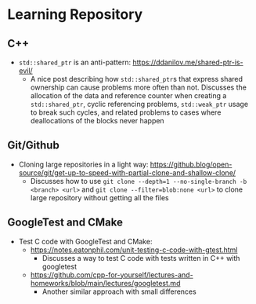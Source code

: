 # Learning Repository

## C++

* `std::shared_ptr` is an anti-pattern: https://ddanilov.me/shared-ptr-is-evil/
  * A nice post describing how `std::shared_ptr`s that express shared ownership can cause problems more often than not. Discusses the allocation of the data and reference counter when creating
    a `std::shared_ptr`, cyclic referencing problems, `std::weak_ptr` usage to break such cycles, and related problems to cases where deallocations of the blocks never happen

## Git/Github

* Cloning large repositories in a light way: https://github.blog/open-source/git/get-up-to-speed-with-partial-clone-and-shallow-clone/
  * Discusses how to use `git clone --depth=1 --no-single-branch -b <branch> <url>` and `git clone --filter=blob:none <url>` to clone large repository without getting all the files  

## GoogleTest and CMake

* Test C code with GoogleTest and CMake:
  * https://notes.eatonphil.com/unit-testing-c-code-with-gtest.html
    * Discusses a way to test C code with tests written in C++ with googletest  
  * https://github.com/cpp-for-yourself/lectures-and-homeworks/blob/main/lectures/googletest.md
    * Another similar approach with small differences 

